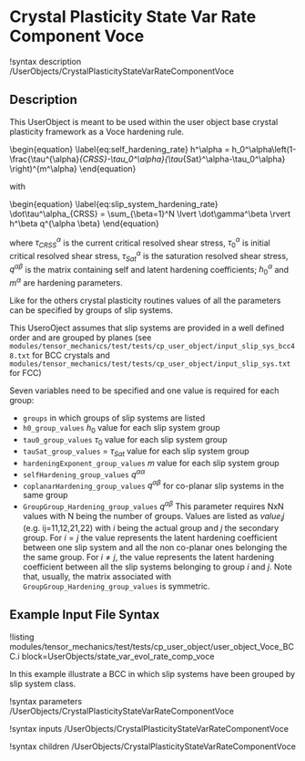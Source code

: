 # Crystal Plasticity State Var Rate Component Voce

!syntax description /UserObjects/CrystalPlasticityStateVarRateComponentVoce

## Description

This UserObject is meant to be used within the user object base crystal
plasticity framework as a Voce hardening rule.

\begin{equation}
\label{eq:self_hardening_rate}
h^\alpha = h_0^\alpha\left(1-\frac{\tau^{\alpha}_{CRSS}-\tau_0^\alpha}{\tau_{Sat}^\alpha-\tau_0^\alpha} \right)^{m^\alpha}
\end{equation}

with

\begin{equation}
\label{eq:slip_system_hardening_rate}
\dot\tau^\alpha_{CRSS} = \sum_{\beta=1}^N \lvert \dot\gamma^\beta \rvert h^\beta q^{\alpha \beta}
\end{equation}

where $\tau^\alpha_{CRSS}$ is the current critical resolved shear stress,
$\tau^{\alpha}_{0}$ is initial critical resolved shear stress,
$\tau_{Sat}^\alpha$ is the saturation resolved shear stress, $q^{\alpha
\beta}$ is the matrix containing self and latent hardening coefficients;
$h_0^\alpha$ and $m^\alpha$ are hardening parameters.

Like for the others crystal plasticity routines values of all the parameters can
be specified by groups of slip systems.

This UseroOject assumes that slip systems are provided in a well defined order
and are grouped by planes (see
`modules/tensor_mechanics/test/tests/cp_user_object/input_slip_sys_bcc48.txt` for
BCC crystals and
`modules/tensor_mechanics/test/tests/cp_user_object/input_slip_sys.txt` for FCC)

Seven variables need to be specified and one value is required for each group:

- `groups` in which groups of slip systems are listed
- `h0_group_values` $h_0$ value for each slip system group
- `tau0_group_values` $\tau_0$ value for each slip system group
- `tauSat_group_values` = $\tau_{Sat}$ value for each slip system group
- `hardeningExponent_group_values` $m$ value for each slip system group
- `selfHardening_group_values` $q^{\alpha\alpha}$
- `coplanarHardening_group_values` $q^{\alpha\beta}$ for co-planar slip systems
  in the same group
- `GroupGroup_Hardening_group_values` $q^{\alpha\beta}$ This parameter requires
  NxN values with N being the number of groups. Values are listed as $value_ij$
  (e.g. ij=11,12,21,22) with $i$ being the actual group and $j$ the secondary
  group. For $i=j$ the value represents the latent hardening coefficient
  between one slip system and all the non co-planar ones belonging the the same
  group. For $i\neq j$, the value represents the latent hardening coefficient
  between all the slip systems belonging to group $i$ and $j$. Note that,
  usually, the matrix associated with `GroupGroup_Hardening_group_values` is
  symmetric.

## Example Input File Syntax

!listing modules/tensor_mechanics/test/tests/cp_user_object/user_object_Voce_BCC.i block=UserObjects/state_var_evol_rate_comp_voce

In this example illustrate a BCC in which slip systems have been grouped by slip system class.

!syntax parameters /UserObjects/CrystalPlasticityStateVarRateComponentVoce

!syntax inputs /UserObjects/CrystalPlasticityStateVarRateComponentVoce

!syntax children /UserObjects/CrystalPlasticityStateVarRateComponentVoce
